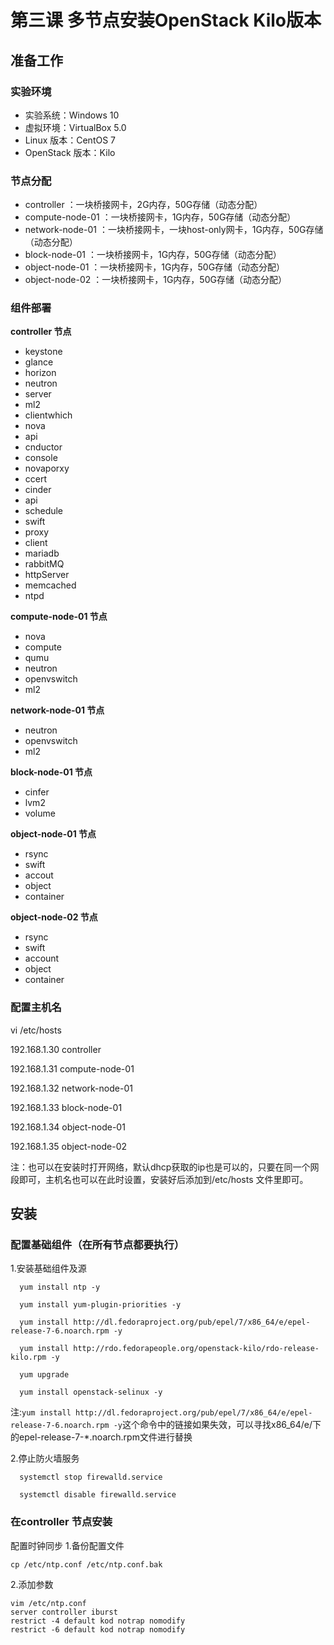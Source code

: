 # 第三课 多节点安装OpenStack Kilo版本
## 准备工作
### 实验环境
* 实验系统：Windows 10
* 虚拟环境：VirtualBox 5.0
* Linux 版本：CentOS 7
* OpenStack 版本：Kilo

### 节点分配
* controller ：一块桥接网卡，2G内存，50G存储（动态分配）
* compute-node-01 ：一块桥接网卡，1G内存，50G存储（动态分配）
* network-node-01 ：一块桥接网卡，一块host-only网卡，1G内存，50G存储（动态分配）
* block-node-01 ：一块桥接网卡，1G内存，50G存储（动态分配）
* object-node-01 ：一块桥接网卡，1G内存，50G存储（动态分配）
* object-node-02 ：一块桥接网卡，1G内存，50G存储（动态分配）

### 组件部署
**controller 节点**
 * keystone   
 * glance   
 * horizon  
 * neutron  
  * server 
  * ml2   
  * clientwhich 
 * nova         
  * api        
  * cnductor  
  * console    
  * novaporxy   
  * ccert     
 * cinder      
  * api       
  * schedule    
 * swift      
  * proxy    
  * client     
 * mariadb      
 * rabbitMQ    
 * httpServer  
 * memcached     
 * ntpd          

**compute-node-01 节点**
* nova
 * compute
 * qumu
* neutron
 * openvswitch
 * ml2

**network-node-01 节点**
* neutron
 * openvswitch
 * ml2

**block-node-01 节点**
* cinfer
 * lvm2
 * volume

**object-node-01  节点**
*  rsync
*  swift
 * accout
 * object
 * container

**object-node-02  节点**
* rsync
* swift
 * account
 * object
 * container

### 配置主机名
vi /etc/hosts

192.168.1.30 controller

192.168.1.31 compute-node-01

192.168.1.32 network-node-01

192.168.1.33 block-node-01

192.168.1.34 object-node-01

192.168.1.35 object-node-02

注：也可以在安装时打开网络，默认dhcp获取的ip也是可以的，只要在同一个网段即可，主机名也可以在此时设置，安装好后添加到/etc/hosts 文件里即可。


## 安装
### 配置基础组件（在所有节点都要执行）
1.安装基础组件及源

      yum install ntp -y

      yum install yum-plugin-priorities -y

      yum install http://dl.fedoraproject.org/pub/epel/7/x86_64/e/epel-release-7-6.noarch.rpm -y

      yum install http://rdo.fedorapeople.org/openstack-kilo/rdo-release-kilo.rpm -y

      yum upgrade

      yum install openstack-selinux -y

注:`yum install http://dl.fedoraproject.org/pub/epel/7/x86_64/e/epel-release-7-6.noarch.rpm -y`这个命令中的链接如果失效，可以寻找x86_64/e/下的epel-release-7-*.noarch.rpm文件进行替换

2.停止防火墙服务

      systemctl stop firewalld.service

      systemctl disable firewalld.service

 
### 在controller 节点安装
配置时钟同步
1.备份配置文件
```
cp /etc/ntp.conf /etc/ntp.conf.bak
```

2.添加参数
```
vim /etc/ntp.conf
server controller iburst
restrict -4 default kod notrap nomodify
restrict -6 default kod notrap nomodify
```

